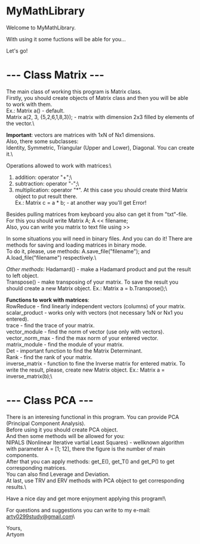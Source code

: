 # MyMathLibrary
Welcome to MyMathLibrary.

With using it some fuctions will be able for you...

Let's go!

# --- Class Matrix ---

The main class of working this program is Matrix class.\
Firstly, you should create objects of Matrix class and then you will be able to work with them.\
Ex.: Matrix a() - default.\
Matrix a(2, 3, {5,2,6,1,8,3}); - matrix with dimension 2x3 filled by elements of the vector.\

**Important**: vectors are matrices with 1xN of Nx1 dimensions.\
Also, there some subclasses:\
Identity, Symmetric, Triangular (Upper and Lower), Diagonal. You can create it.\

Operations allowed to work with matrices:\
1) addition: operator "+";\
2) subtraction: operator "-";\
3) multiplication: operator "*". At this case you should create third Matrix object to put result there.\
Ex.: Matrix c = a * b; - at another way you'll get Error!

Besides pulling matrices from keyboard you also can get it from "txt"-file. For this you should write Matrix A; A << filename;\
Also, you can write you matrix to text file using >>

In some situations you will need in binary files. And you can do it! There are methods for saving and loading matrices in binary mode.\
To do it, please, use methods: A.save_file("filename"); and A.load_file("filename") respectively.\

*Other methods*:
Hadamard() - make a Hadamard product and put the result to left object.\
Transpose() - make transposing of your matrix. To save the result you should create a new Matrix object. Ex.: Matrix a = b.Transpose();\

**Functions to work with matrices**:\
RowReduce - find linearly independent vectors (columns) of your matrix.\
scalar_product - works only with vectors (not necessary 1xN or Nx1 you entered).\
trace - find the trace of your matrix.\
vector_module - find the norm of vector (use only with vectors).\
vector_norm_max - find the max norm of your entered vector.\
matrix_module - find the module of your matrix.\
Det - important function to find the Matrix Determinant.\
Rank - find the rank of your matrix.\
inverse_matrix - function to fine the Inverse matrix for entered matrix. To write the result, please, create new Matrix object. Ex.: Matrix a = inverse_matrix(b);\

# --- Class PCA ---
There is an interesing functional in this program. You can provide PCA (Principal Component Analysis).\
Before using it you should create PCA object.\
And then some methods will be allowed for you:\
NIPALS (Nonlinear Iterative vartial Least Squares) - wellknown algorithm with parameter A = [1; 12], there the figure is the number of main components.\
After that you can apply methods: get_E(), get_T() and get_P() to get corresponding matrices.\
You can also find Leverage and Deviation.\
At last, use TRV and ERV methods with PCA object to get corresponding results.\

Have a nice day and get more enjoyment applying this program!\

For questions and suggestions you can write to my e-mail:\
arty0299study@gmail.com\

Yours,\
Artyom
